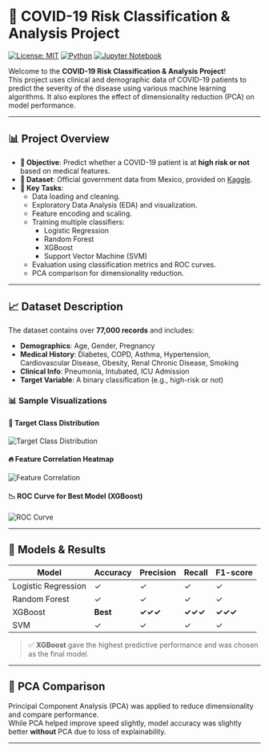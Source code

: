 # 🦠 COVID-19 Risk Classification & Analysis Project

[![License: MIT](https://img.shields.io/badge/License-MIT-blue.svg)](https://opensource.org/licenses/MIT)
[![Python](https://img.shields.io/badge/Python-3.8+-yellow.svg)](https://www.python.org/)
[![Jupyter Notebook](https://img.shields.io/badge/Jupyter-Notebook-orange.svg)](https://jupyter.org/)

Welcome to the **COVID-19 Risk Classification & Analysis Project**!  
This project uses clinical and demographic data of COVID-19 patients to predict the severity of the disease using various machine learning algorithms. It also explores the effect of dimensionality reduction (PCA) on model performance.

---

## 📊 Project Overview

- **🎯 Objective**: Predict whether a COVID-19 patient is at **high risk or not** based on medical features.
- **📁 Dataset**: Official government data from Mexico, provided on [Kaggle](https://www.kaggle.com/datasets/inversion/covid19-mexico).
- **🧪 Key Tasks**:
  - Data loading and cleaning.
  - Exploratory Data Analysis (EDA) and visualization.
  - Feature encoding and scaling.
  - Training multiple classifiers:
    - Logistic Regression
    - Random Forest
    - XGBoost
    - Support Vector Machine (SVM)
  - Evaluation using classification metrics and ROC curves.
  - PCA comparison for dimensionality reduction.

---



## 📈 Dataset Description

The dataset contains over **77,000 records** and includes:

- **Demographics**: Age, Gender, Pregnancy
- **Medical History**: Diabetes, COPD, Asthma, Hypertension, Cardiovascular Disease, Obesity, Renal Chronic Disease, Smoking
- **Clinical Info**: Pneumonia, Intubated, ICU Admission
- **Target Variable**: A binary classification (e.g., high-risk or not)

### 📊 Sample Visualizations

#### 🎯 Target Class Distribution
![Target Class Distribution](images/class_distribution.png)

#### 🔥 Feature Correlation Heatmap
![Feature Correlation](images/heatmap.png)

#### 📉 ROC Curve for Best Model (XGBoost)
![ROC Curve](images/model_performance.png)

---

## 🤖 Models & Results

| Model               | Accuracy | Precision | Recall | F1-score |
|--------------------|----------|-----------|--------|----------|
| Logistic Regression|    ✓     |     ✓     |   ✓    |    ✓     |
| Random Forest      |    ✓     |     ✓     |   ✓    |    ✓     |
| XGBoost            |  **Best**|  **✓✓✓**  | **✓✓✓**| **✓✓✓**  |
| SVM                |    ✓     |     ✓     |   ✓    |    ✓     |

> ✅ **XGBoost** gave the highest predictive performance and was chosen as the final model.

---

## 🧠 PCA Comparison

Principal Component Analysis (PCA) was applied to reduce dimensionality and compare performance.  
While PCA helped improve speed slightly, model accuracy was slightly better **without** PCA due to loss of explainability.

---

